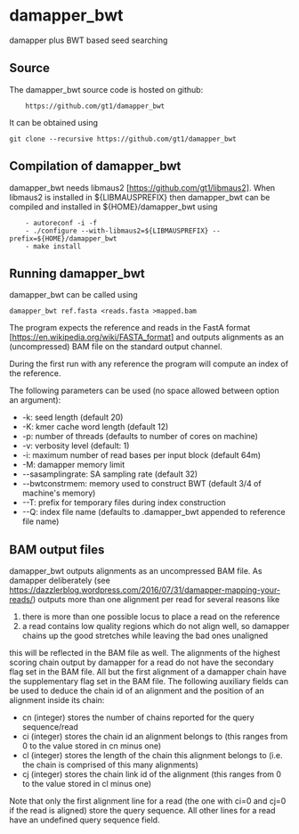 # damapper_bwt
damapper plus BWT based seed searching

Source
------

The damapper_bwt source code is hosted on github:

        https://github.com/gt1/damapper_bwt

It can be obtained using

```
git clone --recursive https://github.com/gt1/damapper_bwt
```

Compilation of damapper_bwt
---------------------------

damapper_bwt needs libmaus2 [https://github.com/gt1/libmaus2].
When libmaus2 is installed in ${LIBMAUSPREFIX} then damapper_bwt can be compiled and
installed in ${HOME}/damapper_bwt using

        - autoreconf -i -f
        - ./configure --with-libmaus2=${LIBMAUSPREFIX} --prefix=${HOME}/damapper_bwt
        - make install

Running damapper_bwt
--------------------

damapper_bwt can be called using

```
damapper_bwt ref.fasta <reads.fasta >mapped.bam
```

The program expects the reference and reads in the FastA format [https://en.wikipedia.org/wiki/FASTA_format]
and outputs alignments as an (uncompressed) BAM file on the standard output channel.

During the first run with any reference the program will compute an index of the reference.

The following parameters can be used (no space allowed between option an argument):

* -k: seed length (default 20)
* -K: kmer cache word length (default 12)
* -p: number of threads (defaults to number of cores on machine)
* -v: verbosity level (default: 1)
* -i: maximum number of read bases per input block (default 64m)
* -M: damapper memory limit
* --sasamplingrate: SA sampling rate (default 32)
* --bwtconstrmem: memory used to construct BWT (default 3/4 of machine's memory)
* --T: prefix for temporary files during index construction
* --Q: index file name (defaults to .damapper_bwt appended to reference file name)

BAM output files
----------------

damapper_bwt outputs alignments as an uncompressed BAM file. As damapper deliberately (see https://dazzlerblog.wordpress.com/2016/07/31/damapper-mapping-your-reads/)
outputs more than one alignment per read for several reasons like

1. there is more than one possible locus to place a read on the reference
2. a read contains low quality regions which do not align well, so damapper chains up the good stretches while leaving the bad ones unaligned

this will be reflected in the BAM file as well. The alignments of the highest scoring chain output by damapper for a read do not have the secondary flag set in the BAM file.
All but the first alignment of a damapper chain have the supplementary flag set in the BAM file. The following auxiliary fields can be used to deduce the chain id of an alignment and
the position of an alignment inside its chain:

* cn (integer) stores the number of chains reported for the query sequence/read
* ci (integer) stores the chain id an alignment belongs to (this ranges from 0 to the value stored in cn minus one)
* cl (integer) stores the length of the chain this alignment belongs to (i.e. the chain is comprised of this many alignments)
* cj (integer) stores the chain link id of the alignment (this ranges from 0 to the value stored in cl minus one)

Note that only the first alignment line for a read (the one with ci=0 and cj=0 if the read is aligned) store the query sequence.  All other lines for a read have an undefined query sequence field.
